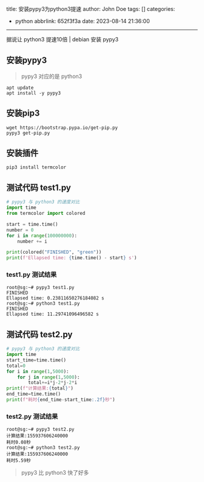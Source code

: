 title: 安装pypy3为python3提速
author: John Doe
tags: []
categories:
  - python
abbrlink: 652f3f3a
date: 2023-08-14 21:36:00
---
据说让 python3 提速10倍 | debian 安装 pypy3

<!-- more -->
## 安装pypy3
> pypy3 对应的是 python3
```shell
apt update
apt install -y pypy3
```
## 安装pip3
```shell
wget https://bootstrap.pypa.io/get-pip.py
pypy3 get-pip.py
```
## 安装插件
```shell
pip3 install termcolor
```
## 测试代码 test1.py
```py
# pypy3 与 python3 的速度对比
import time
from termcolor import colored

start = time.time()
number = 0
for i in range(100000000):
    number += i

print(colored("FINISHED", "green"))
print(f'Ellapsed time: {time.time() - start} s')
```
### test1.py 测试结果
```shell
root@sg:~# pypy3 test1.py
FINISHED
Ellapsed time: 0.23811650276184082 s
root@sg:~# python3 test1.py
FINISHED
Ellapsed time: 11.29741096496582 s
```
## 测试代码 test2.py
```py
# pypy3 与 python3 的速度对比
import time
start_time=time.time()
total=0
for i in range(1,5000):
    for j in range(1,5000):
        total+=i*j-2*j-2*i
print(f"计算结果:{total}")
end_time=time.time()
print(f"耗时{end_time-start_time:.2f}秒")
```
### test2.py 测试结果
```shell
root@sg:~# pypy3 test2.py
计算结果:155937606240000
耗时0.08秒
root@sg:~# python3 test2.py
计算结果:155937606240000
耗时5.59秒
```

> pypy3 比 python3 快了好多
